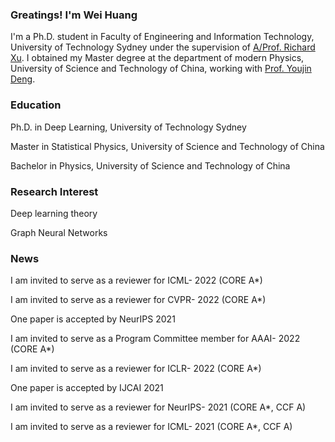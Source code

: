 ### Greatings! I'm Wei Huang

I'm a Ph.D. student in Faculty of Engineering and Information Technology, University of Technology Sydney under the supervision of [A/Prof. Richard Xu](https://profiles.uts.edu.au/YiDa.Xu). I obtained my Master degree at the department of modern Physics, University of Science and Technology of China, working with [Prof. Youjin Deng](http://staff.ustc.edu.cn/~yjdeng/).


### Education

Ph.D. in Deep Learning, University of Technology Sydney

Master in Statistical Physics, University of Science and Technology of China

Bachelor in Physics, University of Science and Technology of China


### Research Interest

Deep learning theory

Graph Neural Networks


### News


I am invited to serve as a reviewer for ICML- 2022 (CORE A*)

I am invited to serve as a reviewer for CVPR- 2022 (CORE A*)

One paper is accepted by NeurIPS 2021

I am invited to serve as a Program Committee member for AAAI- 2022 (CORE A*) 

I am invited to serve as a reviewer for ICLR- 2022 (CORE A*) 

One paper is accepted by IJCAI 2021

I am invited to serve as a reviewer for NeurIPS- 2021 (CORE A*, CCF A) 

I am invited to serve as a reviewer for ICML- 2021 (CORE A*, CCF A) 

